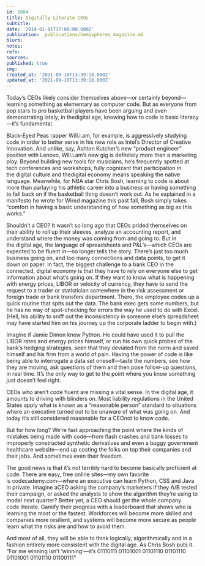 ```yaml
---
id: 1084
title: Digitally Literate CEOs
subtitle: 
date: '2014-01-01T17:00:00.000Z'
publication: _publications/hemispheres_magazine.md
blurb: 
notes: 
refs: 
sources: 
published: true
img: 
created_at: '2021-09-10T13:39:18.000Z'
updated_at: '2021-09-10T13:39:18.000Z'
---
```

Today’s CEOs likely consider themselves above—or certainly beyond—learning something as elementary as computer code. But as everyone from pop stars to pro basketball players have been arguing and even demonstrating lately, in thedigital age, knowing how to code is basic literacy—it’s fundamental.

Black-Eyed Peas rapper Will.i.am, for example, is aggressively studying code in order to better serve in his new role as Intel’s Director of Creative Innovation. And unlike, say, Ashton Kutcher’s new “product engineer” position with Lenovo, Will.i.am’s new gig is definitely more than a marketing ploy. Beyond building new tools for musicians, he’s frequently spotted at tech conferences and workshops, fully cognizant that participation in the digital culture and thedigital economy means speaking the native language. Meanwhile, for NBA star Chris Bosh, learning to code is about more than parlaying his athletic career into a business or having something to fall back on if the basketball thing doesn’t work out. As he explained in a manifesto he wrote for Wired magazine this past fall, Bosh simply takes “comfort in having a basic understanding of how something as big as this works.”

Shouldn’t a CEO? It wasn’t so long ago that CEOs prided themselves on their ability to roll up their sleeves, analyze an accounting report, and understand where the money was coming from and going to. But in the digital age, the language of spreadsheets and P&L’s—which CEOs are expected to be fluent in—no longer tells the story. There’s just too much business going on, and too many connections and data points, to get it down on paper. In fact, the biggest challenge to a bank CEO in the connected, digital economy is that they have to rely on everyone else to get information about what’s going on. If they want to know what is happening with energy prices, LIBOR or velocity of currency, they have to send the request to a trader or statistician somewhere in the risk assessment or foreign trade or bank transfers department. There, the employee codes up a quick routine that spits out the data. The bank exec gets some numbers, but he has no way of spot-checking for errors the way he used to do with Excel. (Hell, his ability to sniff out the inconsistency in someone else’s spreadsheet may have started him on his journey up the corporate ladder to begin with.)

Imagine if Jamie Dimon knew Python. He could have used it to pull the LIBOR rates and energy prices himself, or run his own quick probes of the bank’s hedging strategies, seen that they deviated from the norm and saved himself and his firm from a world of pain. Having the power of code is like being able to interrogate a data set oneself—taste the numbers, see how they are moving, ask questions of them and then pose follow-up questions, in real time. It’s the only way to get to the point where you know something just doesn’t feel right.

CEOs who aren’t code fluent are missing a vital sense. In the digital age, it amounts to driving with blinders on. Most liability regulations in the United States apply what is known as a “reasonable person” standard to situations where an executive turned out to be unaware of what was going on. And today it’s still considered reasonable for a CEOnot to know code.

But for how long? We’re fast approaching the point where the kinds of mistakes being made with code—from flash crashes and bank losses to improperly constructed synthetic derivatives and even a buggy government healthcare website—end up costing the folks on top their companies and their jobs. And sometimes even their freedom.

The good news is that it’s not terribly hard to become basically proficient at code. There are easy, free online sites—my own favorite is codecademy.com—where an executive can learn Python, CSS and Java in private. Imagine aCEO asking the company’s marketers if they A/B tested their campaign, or asked the analysts to show the algorithm they’re using to model next quarter? Better yet, a CEO should get the whole company code literate. Gamify their progress with a leaderboard that shows who is learning the most or the fastest. Workforces will become more skilled and companies more resilient, and systems will become more secure as people learn what the risks are and how to avoid them.

And most of all, they will be able to think logically, algorithmically and in a fashion entirely more consistent with the digital age. As Chris Bosh puts it. “For me winning isn’t ‘winning’—it’s 01110111 01101001 01101110 01101110 01101001 01101110 01100111”

